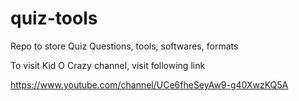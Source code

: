# quiz-tools
Repo to store Quiz Questions, tools, softwares, formats

To visit Kid O Crazy channel, visit following link

https://www.youtube.com/channel/UCe6fheSeyAw9-g40XwzKQ5A
